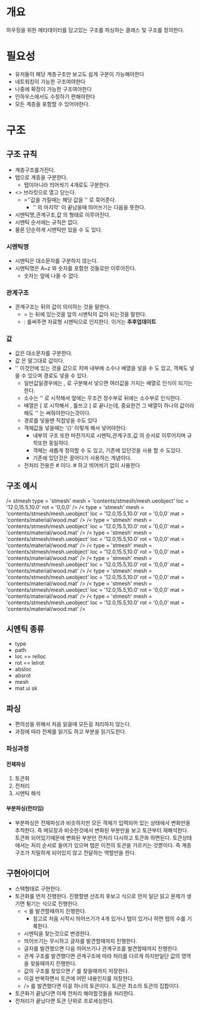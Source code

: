 

# 개요
하우징을 위한 메타데이터를 담고있는 구조를 파싱하는 클래스 및 구조를 정의한다.
# 필요성
+ 유저들이 해당 계층구조만 보고도 쉽게 구분이 가능해야한다
+ 네트워킹이 가능한 구조여야한다
+ 나중에 확장이 가능한 구조여야한다
+ 인하우스에서도 수정하기 편해야한다
+ 모든 계층을 포함할 수 있어야한다.
# 구조
## 구조 규칙
+ 계층구조를가진다.
+ 탭으로 계층을 구분한다.
	+ 탭이아니라 띄어씌기 4개로도 구분한다.
+ <> 브라킷으로 열고 닫는다.
	+ =''값을 가질때는 해당 값을 '' 로 묵어준다.
		+ '' 의 마지막' 이 끝났을때 띄어쓰기는 다음을 뜻한다.
+ 시멘틱명,관계구조,값 의 형태로 이루어진다.
+ 시멘틱 순서에는 규칙은 없다.
+ 물론 단순하게 시멘틱만 있을 수 도 있다.
### 시멘틱명
+ 시멘틱은 대소문자를 구분하지 않는다.
+ 시멘틱명은 A~z 와 숫자를 포함한 것들로만 이루어진다.
	+ 숫자는 앞에 나올 수 없다.
### 관계구조
+ 관계구조는 뒤의 값이 의미하는 것을 말한다.
	+ = 는 뒤에 있는것을 앞의 시멘틱의 값이 되는것을 말한다.
	+ : 를써주면 자료형 시멘틱으로 인지한다. 이거는 **추후업데이트**
### 값
+ 값은 대소문자를 구분한다.
+ 값 은 말그대로 값이다.
+ '' 이것안에 있는 것을 값으로 치며 내부에 소수나 배열을 넣을 수 도 있고, 객체도 넣을 수 있으며 경로도 넣을 수 있다.
	+ 일반값일경우에는 , 로 구분해서 넣으면 여러값을 가지는 배열로 인식이 되기는 한다.
	+ 소수는 '' 로 시작해서 앞에는 무조건 정수부로 뒤에는 소수부로 인식한다. 
	+ 배열은 \[ 로 시작해서 , 를쓰고 \] 로 끝나는데, 중요한건 그 배열이 하나의 값이라 해도 '' 는 써줘야한다는것이다.
	+ 경로를 넣을땐 직접넣을 수도 있다
	+ 객체값을 넣을때는 '{}' 이렇게 해서 넣어야한다. 
		+ 내부의 구조 또한 마찬가지로 시멘틱,관계구조,값 의 순서로 이루어지며 규칙또한 동일하다.
		+ 객체는 새롭게 정의할 수 도 있고, 기존에 있던것을 사용 할 수 도있다.
		+ 기존에 있던것은 끌어다가 사용하는 개념이다.
	+ 전처리 전용은 \# 이다. \# 하고 띄어씌기 없이 사용한다
## 구조 예시
/< stmesh type = 'stmesh' mesh = 'contents/stmesh/mesh.ueobject' loc = '12.0,15.5,10.0'  rot = '0,0,0'  />
	/< type = 'stmesh' mesh = 'contents/stmesh/mesh.ueobject' loc = '12.0,15.5,10.0'  rot = '0,0,0' mat = 'contents/material/wood.mat' />
	/< type = 'stmesh' mesh = 'contents/stmesh/mesh.ueobject' loc = '12.0,15.5,10.0'  rot = '0,0,0' mat = 'contents/material/wood.mat' />
	/< type = 'stmesh' mesh = 'contents/stmesh/mesh.ueobject' loc = '12.0,15.5,10.0'  rot = '0,0,0' mat = 'contents/material/wood.mat' />
		/< type = 'stmesh' mesh = 'contents/stmesh/mesh.ueobject' loc = '12.0,15.5,10.0'  rot = '0,0,0' mat = 'contents/material/wood.mat' />
		/< type = 'stmesh' mesh = 'contents/stmesh/mesh.ueobject' loc = '12.0,15.5,10.0'  rot = '0,0,0' mat = 'contents/material/wood.mat' />
			/< type = 'stmesh' mesh = 'contents/stmesh/mesh.ueobject' loc = '12.0,15.5,10.0'  rot = '0,0,0' mat = 'contents/material/wood.mat' />
		/< type = 'stmesh' mesh = 'contents/stmesh/mesh.ueobject' loc = '12.0,15.5,10.0'  rot = '0,0,0' mat = 'contents/material/wood.mat' />
	/< type = 'stmesh' mesh = 'contents/stmesh/mesh.ueobject' loc = '12.0,15.5,10.0'  rot = '0,0,0' mat = 'contents/material/wood.mat' />
## 시멘틱 종류
+ type
+ path
+ loc == relloc
+ rot == lelrot
+ absloc
+ absrot
+ mesh
+ mat
ui
sk

## 파싱
+ 편의성을 위해서 처음 읽을때 모든걸 처리하지 않는다.
+ 과정에 따라 전체를 읽기도 하고 부분을 읽기도한다.
### 파싱과정
#### 전체파싱
1. 토큰화
2. 전처리
3. 시멘틱 해석
#### 부분파싱(런타임)
+ 부분파싱은 전체파싱과 비슷하지만 모든 객체가 입력되어 있는 상태에서 변화만을 추적한다. 즉 메모장과 비슷한것에서 변화된 부분만을 보고 토큰부터 재해석한다. 토큰화 되어있기때문에 변화된 부분만 전처리 다시하고 토큰화 하면된다. 토큰상태에서는 처리 순서로 들어가 있으며 탭은 이전의 토큰을 가르키는 것뿐이다. 즉 계층구조가 치밀하게 되어있지 않고 전달하는 역할만을 한다.
## 구현아이디어
+ 스택형태로 구현한다.
+ 토큰화를 먼저 진행한다. 진행할땐 선조치 후보고 식으로 먼저 일단 읽고 문제가 생기면 튕기는 식으로 진행한다.
	+ \< 를 발견할때까지 진행한다.
		+ 참고로 처음 시작시 띄어쓰기가 4개 있거나 탭이 있거나 하면 탭의 수를 기록한다. 
	+ 시멘틱을 찾는것으로 변경한다. 
	+ 띄어쓰기는 무시하고 글자를 발견할때까지 진행한다.
	+ 글자를 발견했으면 다음 띄어쓰기나 관계구조를 발견할때까지 진행한다.
	+ 관계 구조를 발견했다면 관계구조에 따라 처리를 다르게 하지만일단 값의 영역을 찾을때까지 진행한다.
	+ 값의 구조를 찾았으면 /' 를 찾을때까지 저장한다. 
	+ 이걸 반복하면서 토큰에 어떤 내용인지를 저장한다.
	+ /> 를 발견했다면 이걸 하나의 토큰이다. 토큰은 최소의 토큰의 집합이다.
+ 토큰화가 끝났다면 이제 전처리 해야할것들을 처리한다. 
+ 전처리가 끝났다면 토큰 단위로 프로세싱한다.